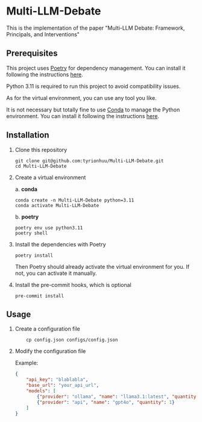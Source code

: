 # Multi-LLM-Debate

This is the implementation of the paper "Multi-LLM Debate: Framework, Principals, and Interventions"

## Prerequisites

This project uses [Poetry](https://python-poetry.org/) for dependency management. You can install it following the instructions [here](https://python-poetry.org/docs/#installation).

Python 3.11 is required to run this project to avoid compatibility issues.

As for the virtual environment, you can use any tool you like.

It is not necessary but totally fine to use [Conda](https://docs.conda.io/en/latest/) to manage the Python environment. You can install it following the instructions [here](https://docs.conda.io/en/latest/miniconda.html).

## Installation

1. Clone this repository

    ``` shell
    git clone git@github.com:tyrionhuu/Multi-LLM-Debate.git
    cd Multi-LLM-Debate
    ```

1. Create a virtual environment

    a. **conda**

    ``` shell
    conda create -n Multi-LLM-Debate python=3.11
    conda activate Multi-LLM-Debate
    ```

    b. **poetry**

    ``` shell
    poetry env use python3.11
    poetry shell
    ```

1. Install the dependencies with Poetry

    ``` shell
    poetry install
    ```

    Then Poetry should already activate the virtual environment for you. If not, you can activate it manually.

1. Install the pre-commit hooks, which is optional

    ``` shell
    pre-commit install
    ```

## Usage

1. Create a configuration file

    ``` shell
        cp config.json configs/config.json
    ```

1. Modify the configuration file

    Example:

    ``` json
    {
        "api_key": "blablabla",
        "base_url": "your_api_url",
        "models": [
            {"provider": "ollama", "name": "llama3.1:latest", "quantity": 3},
            {"provider": "api", "name": "gpt4o", "quantity": 1}
        ]
    }
    ```

